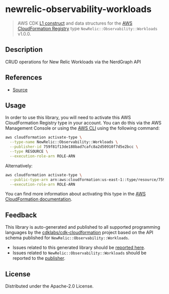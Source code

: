 # newrelic-observability-workloads

> AWS CDK [L1 construct] and data structures for the [AWS CloudFormation Registry] type `NewRelic::Observability::Workloads` v1.0.0.

[L1 construct]: https://docs.aws.amazon.com/cdk/latest/guide/constructs.html
[AWS CloudFormation Registry]: https://docs.aws.amazon.com/AWSCloudFormation/latest/UserGuide/registry.html

## Description

CRUD operations for New Relic Workloads via the NerdGraph API

## References

* [Source](https://github.com/newrelic-experimental/newrelic-cloudformation-resource-providers-workloads)

## Usage

In order to use this library, you will need to activate this AWS CloudFormation Registry type in your account. You can do this via the AWS Management Console or using the [AWS CLI](https://aws.amazon.com/cli/) using the following command:

```sh
aws cloudformation activate-type \
  --type-name NewRelic::Observability::Workloads \
  --publisher-id 759f81f13de188bad7cafc8a2d50910f7d5e2bcc \
  --type RESOURCE \
  --execution-role-arn ROLE-ARN
```

Alternatively:

```sh
aws cloudformation activate-type \
  --public-type-arn arn:aws:cloudformation:us-east-1::type/resource/759f81f13de188bad7cafc8a2d50910f7d5e2bcc/NewRelic-Observability-Workloads \
  --execution-role-arn ROLE-ARN
```

You can find more information about activating this type in the [AWS CloudFormation documentation](https://docs.aws.amazon.com/AWSCloudFormation/latest/UserGuide/registry-public.html).

## Feedback

This library is auto-generated and published to all supported programming languages by the [cdklabs/cdk-cloudformation] project based on the API schema published for `NewRelic::Observability::Workloads`.

* Issues related to this generated library should be [reported here](https://github.com/cdklabs/cdk-cloudformation/issues/new?title=Issue+with+%40cdk-cloudformation%2Fnewrelic-observability-workloads+v1.0.0).
* Issues related to `NewRelic::Observability::Workloads` should be reported to the [publisher](https://github.com/newrelic-experimental/newrelic-cloudformation-resource-providers-workloads).

[cdklabs/cdk-cloudformation]: https://github.com/cdklabs/cdk-cloudformation

## License

Distributed under the Apache-2.0 License.
